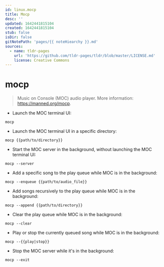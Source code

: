 ```yaml
---
id: linux.mocp
title: Mocp
desc: ''
updated: 1642441815104
created: 1642441815104
stub: false
isDir: false
gitNotePath: 'pages/{{ noteHiearchy }}.md'
sources:
  - name: tldr-pages
    url: 'https://github.com/tldr-pages/tldr/blob/master/LICENSE.md'
    license: Creative Commons
---
```

# mocp

> Music on Console (MOC) audio player.
> More information: <https://manned.org/mocp>.

- Launch the MOC terminal UI:

`mocp`

- Launch the MOC terminal UI in a specific directory:

`mocp {{path/to/directory}}`

- Start the MOC server in the background, without launching the MOC terminal UI:

`mocp --server`

- Add a specific song to the play queue while MOC is in the background:

`mocp --enqueue {{path/to/audio_file}}`

- Add songs recursively to the play queue while MOC is in the background:

`mocp --append {{path/to/directory}}`

- Clear the play queue while MOC is in the background:

`mocp --clear`

- Play or stop the currently queued song while MOC is in the background:

`mocp --{{play|stop}}`

- Stop the MOC server while it's in the background:

`mocp --exit`

